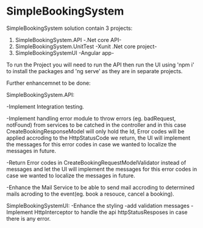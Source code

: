 # SimpleBookingSystem

SimpleBookingSystem solution contain 3 projects: 
1) SimpleBookingSystem.API -.Net core API-
2) SimpleBookingSystem.UnitTest -Xunit .Net core project-
3) SimpleBookingSystemUI -Angular app-

To run the Project you will need to run the API then run the UI using 'npm i' to install the packages and 'ng serve' as they are in separate projects.

Further enhancemnet to be done:

SimpleBookingSystem.API:

-Implement Integration testing.

-Implement handling error module to throw errors (eg. badRequest, notFound) from services to be catched in the controller and in this case CreateBookingResponseModel will only hold the Id, 
Error codes will be applied accroding to the HttpStatusCode we return, the UI will implement the messages for this error codes in case we wanted to localize the messages in future.

-Return Error codes in CreateBookingRequestModelValidator instead of messages and let the UI will implement the messages for this error codes in case we wanted to localize the messages in future.

-Enhance the Mail Service to be able to send mail accroding to determined mails acroding to the event(eg. book a resouce, cancel a booking).

SimpleBookingSystemUI:
-Enhance the styling
-add validation messages
-Implement HttpInterceptor to handle the api httpStatusResposes in case there is any error.
